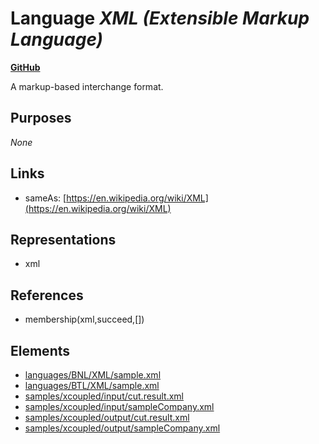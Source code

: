# Language _XML (Extensible Markup Language)_
**[GitHub](https://github.com/softlang/yas/blob/master/languages/XML)**

A markup-based interchange format.

## Purposes
_None_

## Links
* sameAs: [https://en.wikipedia.org/wiki/XML](https://en.wikipedia.org/wiki/XML)

## Representations
* xml

## References
* membership(xml,succeed,[])

## Elements
* [languages/BNL/XML/sample.xml](../files/languages-BNL-XML-sample.xml.md)
* [languages/BTL/XML/sample.xml](../files/languages-BTL-XML-sample.xml.md)
* [samples/xcoupled/input/cut.result.xml](../files/samples-xcoupled-input-cut.result.xml.md)
* [samples/xcoupled/input/sampleCompany.xml](../files/samples-xcoupled-input-sampleCompany.xml.md)
* [samples/xcoupled/output/cut.result.xml](../files/samples-xcoupled-output-cut.result.xml.md)
* [samples/xcoupled/output/sampleCompany.xml](../files/samples-xcoupled-output-sampleCompany.xml.md)
